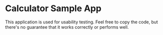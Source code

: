 Calculator Sample App
=====================

This application is used for usability testing. Feel free to copy the 
code, but there's no guarantee that it works correctly or performs well.
